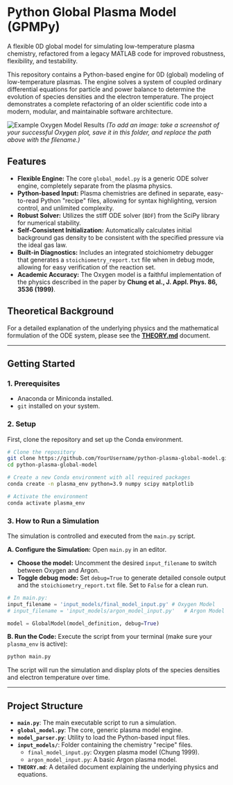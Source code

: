 # Python Global Plasma Model (GPMPy)

A flexible 0D global model for simulating low-temperature plasma chemistry, refactored from a legacy MATLAB code for improved robustness, flexibility, and testability.

This repository contains a Python-based engine for 0D (global) modeling of low-temperature plasmas. The engine solves a system of coupled ordinary differential equations for particle and power balance to determine the evolution of species densities and the electron temperature. The project demonstrates a complete refactoring of an older scientific code into a modern, modular, and maintainable software architecture.

![Example Oxygen Model Results](path/to/your/successful_oxygen_plot.png)
*(To add an image: take a screenshot of your successful Oxygen plot, save it in this folder, and replace the path above with the filename.)*

## Features

- **Flexible Engine:** The core `global_model.py` is a generic ODE solver engine, completely separate from the plasma physics.
- **Python-based Input:** Plasma chemistries are defined in separate, easy-to-read Python "recipe" files, allowing for syntax highlighting, version control, and unlimited complexity.
- **Robust Solver:** Utilizes the stiff ODE solver (`BDF`) from the SciPy library for numerical stability.
- **Self-Consistent Initialization:** Automatically calculates initial background gas density to be consistent with the specified pressure via the ideal gas law.
- **Built-in Diagnostics:** Includes an integrated stoichiometry debugger that generates a `stoichiometry_report.txt` file when in debug mode, allowing for easy verification of the reaction set.
- **Academic Accuracy:** The Oxygen model is a faithful implementation of the physics described in the paper by **Chung et al., J. Appl. Phys. 86, 3536 (1999)**.

## Theoretical Background

For a detailed explanation of the underlying physics and the mathematical formulation of the ODE system, please see the [**THEORY.md**](THEORY.md) document.

---

## Getting Started

### 1. Prerequisites
- Anaconda or Miniconda installed.
- `git` installed on your system.

### 2. Setup

First, clone the repository and set up the Conda environment.

```bash
# Clone the repository
git clone https://github.com/YourUsername/python-plasma-global-model.git
cd python-plasma-global-model

# Create a new Conda environment with all required packages
conda create -n plasma_env python=3.9 numpy scipy matplotlib

# Activate the environment
conda activate plasma_env
```

### 3. How to Run a Simulation

The simulation is controlled and executed from the `main.py` script.

**A. Configure the Simulation:**
Open `main.py` in an editor.
- **Choose the model:** Uncomment the desired `input_filename` to switch between Oxygen and Argon.
- **Toggle debug mode:** Set `debug=True` to generate detailed console output and the `stoichiometry_report.txt` file. Set to `False` for a clean run.

```python
# In main.py:
input_filename = 'input_models/final_model_input.py' # Oxygen Model
# input_filename = 'input_models/argon_model_input.py'   # Argon Model

model = GlobalModel(model_definition, debug=True)
```

**B. Run the Code:**
Execute the script from your terminal (make sure your `plasma_env` is active):

```bash
python main.py
```

The script will run the simulation and display plots of the species densities and electron temperature over time.

---

## Project Structure

- **`main.py`**: The main executable script to run a simulation.
- **`global_model.py`**: The core, generic plasma model engine.
- **`model_parser.py`**: Utility to load the Python-based input files.
- **`input_models/`**: Folder containing the chemistry "recipe" files.
  - `final_model_input.py`: Oxygen plasma model (Chung 1999).
  - `argon_model_input.py`: A basic Argon plasma model.
- **`THEORY.md`**: A detailed document explaining the underlying physics and equations.
